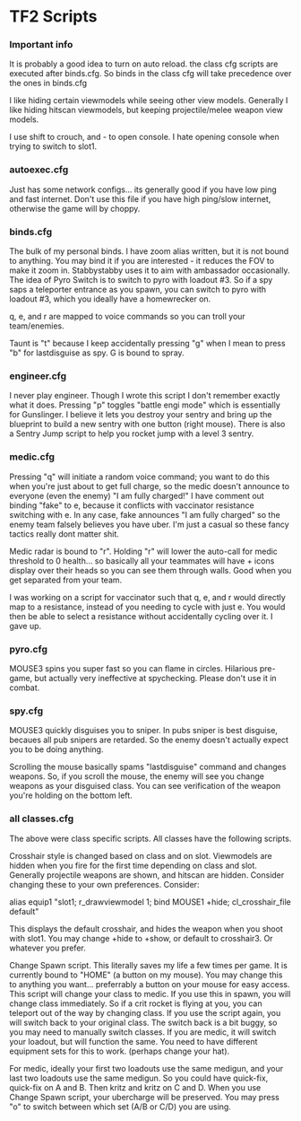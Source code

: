 TF2 Scripts
====================
### Important info
It is probably a good idea to turn on auto reload.
the class cfg scripts are executed after binds.cfg.  So binds in the class cfg will take precedence over the ones in binds.cfg

I like hiding certain viewmodels while seeing other view models. Generally I like hiding hitscan viewmodels, but keeping projectile/melee weapon view models.

I use shift to crouch, and - to open console. I hate opening console when trying to switch to slot1.

### autoexec.cfg
Just has some network configs... its generally good if you have low ping and fast internet. Don't use this file if you have high ping/slow internet, otherwise the game will by choppy.

### binds.cfg
The bulk of my personal binds.  I have zoom alias written, but it is not bound to anything. You may bind it if you are interested - it reduces the FOV to make it zoom in.  Stabbystabby uses it to aim with ambassador occasionally.  The idea of Pyro Switch is to switch to pyro with loadout #3. So if a spy saps a teleporter entrance as you spawn, you can switch to pyro with loadout #3, which you ideally have a homewrecker on.

q, e, and r are mapped to voice commands so you can troll your team/enemies.

Taunt is "t" because I keep accidentally pressing "g" when I mean to press "b" for lastdisguise as spy.  G is bound to spray.

### engineer.cfg
I never play engineer.  Though I wrote this script I don't remember exactly what it does.  Pressing "p" toggles "battle engi mode" which is essentially for Gunslinger.  I believe it lets you destroy your sentry and bring up the blueprint to build a new sentry with one button (right mouse).  There is also a Sentry Jump script to help you rocket jump with a level 3 sentry.

### medic.cfg
Pressing "q" will initiate a random voice command; you want to do this when you're just about to get full charge, so the medic doesn't announce to everyone (even the enemy) "I am fully charged!"  I have comment out binding "fake" to e, because it conflicts with vaccinator resistance switching with e.  In any case, fake announces "I am fully charged" so the enemy team falsely believes you have uber.  I'm just a casual so these fancy tactics really dont matter shit.  

Medic radar is bound to "r".  Holding "r" will lower the auto-call for medic threshold to 0 health... so basically all your teammates will have + icons display over their heads so you can see them through walls.  Good when you get separated from your team.

I was working on a script for vaccinator such that q, e, and r would directly map to a resistance, instead of you needing to cycle with just e.  You would then be able to select a resistance without accidentally cycling over it.  I gave up.

### pyro.cfg
MOUSE3 spins you super fast so you can flame in circles.  Hilarious pre-game, but actually very ineffective at spychecking.  Please don't use it in combat.

### spy.cfg
MOUSE3 quickly disguises you to sniper.  In pubs sniper is best disguise, becaues all pub snipers are retarded. So the enemy doesn't actually expect you to be doing anything.

Scrolling the mouse basically spams "lastdisguise" command and changes weapons.  So, if you scroll the mouse, the enemy will see you change weapons as your disguised class.  You can see verification of the weapon you're holding on the bottom left.

### all classes.cfg
The above were class specific scripts.  All classes have the following scripts.

Crosshair style is changed based on class and on slot.  Viewmodels are hidden when you fire for the first time depending on class and slot.  Generally projectile weapons are shown, and hitscan are hidden.  Consider changing these to your own preferences. Consider:

alias equip1 "slot1; r_drawviewmodel 1; bind MOUSE1 +hide; cl_crosshair_file default"

This displays the default crosshair, and hides the weapon when you shoot with slot1.  You may change +hide to +show, or default to crosshair3.  Or whatever you prefer.

Change Spawn script.  This literally saves my life a few times per game.  It is currently bound to "HOME" (a button on my mouse).  You may change this to anything you want... preferrably a button on your mouse for easy access.  This script will change your class to medic.  If you use this in spawn, you will change class immediately.  So if a crit rocket is flying at you, you can teleport out of the way by changing class.  If you use the script again, you will switch back to your original class.  The switch back is a bit buggy, so you may need to manually switch classes.  If you are medic, it will switch your loadout, but will function the same.  You need to have different equipment sets for this to work.  (perhaps change your hat).

For medic, ideally your first two loadouts use the same medigun, and your last two loadouts use the same medigun.  So you could have quick-fix, quick-fix on A and B.  Then kritz and kritz on C and D.  When you use Change Spawn script, your ubercharge will be preserved.  You may press "o" to switch between which set (A/B or C/D) you are using.
